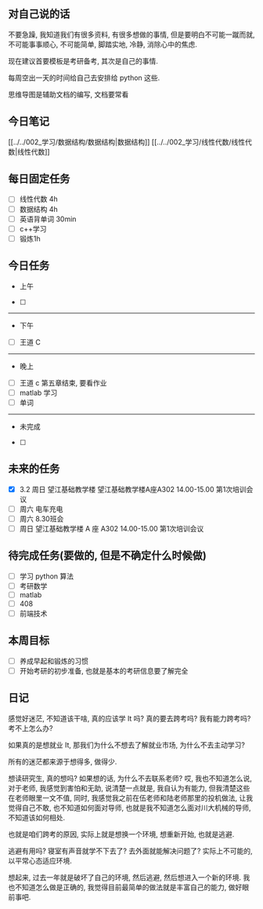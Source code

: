 ## 对自己说的话
不要急躁, 我知道我们有很多资料, 有很多想做的事情, 但是要明白不可能一蹴而就, 不可能事事顺心, 不可能简单, 脚踏实地, 冷静, 消除心中的焦虑.

现在建议首要模板是考研备考, 其次是自己的事情.

每周空出一天的时间给自己去安排给 python 这些.

思维导图是辅助文档的编写, 文档要常看


## 今日笔记
[[../../002_学习/数据结构/数据结构|数据结构]]
[[../../002_学习/线性代数/线性代数|线性代数]]
## 每日固定任务
- [ ] 线性代数 4h
- [ ] 数据结构 4h 
- [ ] 英语背单词 30min
- [ ] c++学习
- [ ] 锻炼1h
## 今日任务
- 上午
- [ ] 
--- 
- 下午

- [ ] 王道 C
--- 
- 晚上
- [ ] 王道 c 第五章结束, 要看作业
- [ ] matlab 学习
- [ ] 单词
--- 
- 未完成
- [ ] 
## 未来的任务
- [x] 3.2 周日 望江基础教学楼  望江基础教学楼A座A302 14.00-15.00 第1次培训会议
- [ ] 周六 电车充电
- [ ] 周六 8.30班会
- [ ] 周日 望江基础教学楼 A 座 A302 14.00-15.00 第1次培训会议
## 待完成任务(要做的, 但是不确定什么时候做)
- [ ] 学习 python 算法
- [ ] 考研数学
- [ ] matlab
- [ ] 408
- [ ] 前端技术
## 本周目标
- [ ] 养成早起和锻炼的习惯
- [ ] 开始考研的初步准备, 也就是基本的考研信息要了解完全
## 日记
感觉好迷茫, 不知道该干啥, 真的应该学 It 吗? 真的要去跨考吗? 我有能力跨考吗? 考不上怎么办?

如果真的是想就业 It, 那我们为什么不想去了解就业市场, 为什么不去主动学习?

所有的迷茫都来源于想得多, 做得少.

想读研究生, 真的想吗? 如果想的话, 为什么不去联系老师? 哎, 我也不知道怎么说, 对于老师, 我感觉到害怕和无助, 说清楚一点就是, 我自认为有能力, 但我清楚这些在老师眼里一文不值, 同时, 我感觉我之前在伍老师和陆老师那里的投机做法, 让我觉得自己不敢, 也不知道如何面对导师, 也就是我不知道怎么面对川大机械的导师, 不知道该如何相处.

也就是咱们跨考的原因, 实际上就是想换一个环境, 想重新开始, 也就是逃避.

逃避有用吗? 寝室有声音就学不下去了? 去外面就能解决问题了? 实际上不可能的, 以平常心态适应环境.

想起来, 过去一年就是破坏了自己的环境, 然后逃避, 然后想进入一个新的环境. 我也不知道怎么做是正确的, 我觉得目前最简单的做法就是丰富自己的能力, 做好眼前事吧.